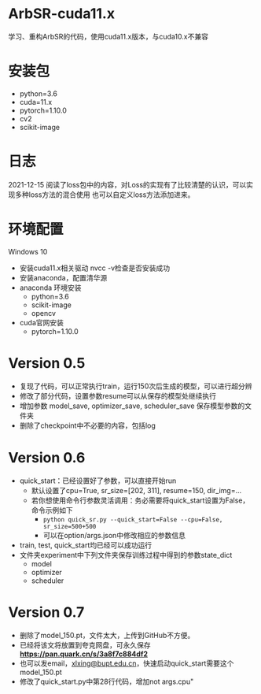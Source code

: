# ArbSR-cuda11.x
学习、重构ArbSR的代码，使用cuda11.x版本，与cuda10.x不兼容
# 安装包
- python=3.6
- cuda=11.x
- pytorch=1.10.0
- cv2
- scikit-image

# 日志
2021-12-15 阅读了loss包中的内容，对Loss的实现有了比较清楚的认识，可以实现多种loss方法的混合使用
也可以自定义loss方法添加进来。

# 环境配置
Windows 10
- 安装cuda11.x相关驱动 nvcc -v检查是否安装成功
- 安装anaconda，配置清华源
- anaconda 环境安装
  - python=3.6
  - scikit-image
  - opencv
- cuda官网安装
  - pytorch=1.10.0

# Version 0.5
- 复现了代码，可以正常执行train，运行150次后生成的模型，可以进行超分辨
- 修改了部分代码，设置参数resume可以从保存的模型处继续执行
- 增加参数 model_save, optimizer_save, scheduler_save 保存模型参数的文件夹
- 删除了checkpoint中不必要的内容，包括log

# Version 0.6
- quick_start：已经设置好了参数，可以直接开始run
  - 默认设置了cpu=True, sr_size=\[202, 311\], resume=150, dir_img=...
  - 若你想使用命令行参数灵活调用：务必需要将quick_start设置为False，命令示例如下
    - `python quick_sr.py --quick_start=False --cpu=False, sr_size=500+500`
    - 可以在option/args.json中修改相应的参数信息
- train, test, quick_start均已经可以成功运行
- 文件夹experiment中下列文件夹保存训练过程中得到的参数state_dict
  - model
  - optimizer
  - scheduler

# Version 0.7
- 删除了model_150.pt，文件太大，上传到GitHub不方便。
- 已经将该文将放置到夸克网盘，可永久保存**https://pan.quark.cn/s/3a8f7c884df2**
- 也可以发email，xlxing@bupt.edu.cn，快速启动quick_start需要这个model_150.pt
- 修改了quick_start.py中第28行代码，增加not args.cpu"